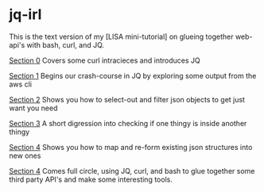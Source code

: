 # jq-irl

This is the text version of my [LISA mini-tutorial] on glueing together
web-api's with bash, curl, and JQ.

[Section 0](/0-basics/) Covers some curl intracieces and introduces JQ

[Section 1](/1-explore/) Begins our crash-course in JQ by exploring some output from the aws cli

[Section 2](/2-select/) Shows you how to select-out and filter json objects to get just want you need

[Section 3](/3-contains/) A short digression into checking if one thingy is inside another thingy

[Section 4](/4-map/) Shows you how to map and re-form existing json structures into new ones

[Section 4](/5-build/) Comes full circle, using JQ, curl, and bash to glue together some
third party API's and make some interesting tools.
